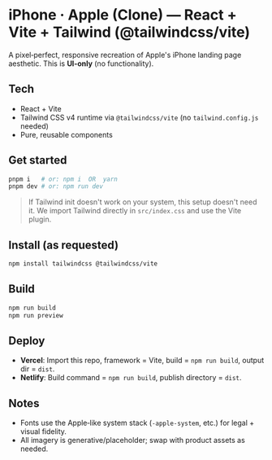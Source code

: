 
# iPhone · Apple (Clone) — React + Vite + Tailwind (@tailwindcss/vite)

A pixel‑perfect, responsive recreation of Apple's iPhone landing page aesthetic. This is **UI‑only** (no functionality).

## Tech
- React + Vite
- Tailwind CSS v4 runtime via `@tailwindcss/vite` (no `tailwind.config.js` needed)
- Pure, reusable components

## Get started
```bash
pnpm i   # or: npm i  OR  yarn
pnpm dev # or: npm run dev
```

> If Tailwind init doesn't work on your system, this setup doesn't need it. We import Tailwind directly in `src/index.css` and use the Vite plugin.

## Install (as requested)
```bash
npm install tailwindcss @tailwindcss/vite
```

## Build
```bash
npm run build
npm run preview
```

## Deploy
- **Vercel**: Import this repo, framework = Vite, build = `npm run build`, output dir = `dist`.
- **Netlify**: Build command = `npm run build`, publish directory = `dist`.

## Notes
- Fonts use the Apple‑like system stack (`-apple-system`, etc.) for legal + visual fidelity.
- All imagery is generative/placeholder; swap with product assets as needed.
